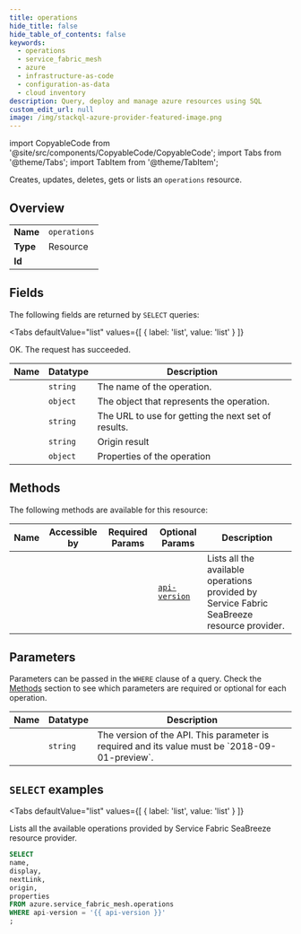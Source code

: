 ```yaml
--- 
title: operations
hide_title: false
hide_table_of_contents: false
keywords:
  - operations
  - service_fabric_mesh
  - azure
  - infrastructure-as-code
  - configuration-as-data
  - cloud inventory
description: Query, deploy and manage azure resources using SQL
custom_edit_url: null
image: /img/stackql-azure-provider-featured-image.png
---
```


import CopyableCode from '@site/src/components/CopyableCode/CopyableCode';
import Tabs from '@theme/Tabs';
import TabItem from '@theme/TabItem';

Creates, updates, deletes, gets or lists an <code>operations</code> resource.

## Overview
<table><tbody>
<tr><td><b>Name</b></td><td><code>operations</code></td></tr>
<tr><td><b>Type</b></td><td>Resource</td></tr>
<tr><td><b>Id</b></td><td><CopyableCode code="azure.service_fabric_mesh.operations" /></td></tr>
</tbody></table>

## Fields

The following fields are returned by `SELECT` queries:

<Tabs
    defaultValue="list"
    values={[
        { label: 'list', value: 'list' }
    ]}
>
<TabItem value="list">

OK. The request has succeeded.

<table>
<thead>
    <tr>
    <th>Name</th>
    <th>Datatype</th>
    <th>Description</th>
    </tr>
</thead>
<tbody>
<tr>
    <td><CopyableCode code="name" /></td>
    <td><code>string</code></td>
    <td>The name of the operation.</td>
</tr>
<tr>
    <td><CopyableCode code="display" /></td>
    <td><code>object</code></td>
    <td>The object that represents the operation.</td>
</tr>
<tr>
    <td><CopyableCode code="nextLink" /></td>
    <td><code>string</code></td>
    <td>The URL to use for getting the next set of results.</td>
</tr>
<tr>
    <td><CopyableCode code="origin" /></td>
    <td><code>string</code></td>
    <td>Origin result</td>
</tr>
<tr>
    <td><CopyableCode code="properties" /></td>
    <td><code>object</code></td>
    <td>Properties of the operation</td>
</tr>
</tbody>
</table>
</TabItem>
</Tabs>

## Methods

The following methods are available for this resource:

<table>
<thead>
    <tr>
    <th>Name</th>
    <th>Accessible by</th>
    <th>Required Params</th>
    <th>Optional Params</th>
    <th>Description</th>
    </tr>
</thead>
<tbody>
<tr>
    <td><a href="#list"><CopyableCode code="list" /></a></td>
    <td><CopyableCode code="select" /></td>
    <td></td>
    <td><a href="#parameter-api-version"><code>api-version</code></a></td>
    <td>Lists all the available operations provided by Service Fabric SeaBreeze resource provider.</td>
</tr>
</tbody>
</table>

## Parameters

Parameters can be passed in the `WHERE` clause of a query. Check the [Methods](#methods) section to see which parameters are required or optional for each operation.

<table>
<thead>
    <tr>
    <th>Name</th>
    <th>Datatype</th>
    <th>Description</th>
    </tr>
</thead>
<tbody>
<tr id="parameter-api-version">
    <td><CopyableCode code="api-version" /></td>
    <td><code>string</code></td>
    <td>The version of the API. This parameter is required and its value must be `2018-09-01-preview`.</td>
</tr>
</tbody>
</table>

## `SELECT` examples

<Tabs
    defaultValue="list"
    values={[
        { label: 'list', value: 'list' }
    ]}
>
<TabItem value="list">

Lists all the available operations provided by Service Fabric SeaBreeze resource provider.

```sql
SELECT
name,
display,
nextLink,
origin,
properties
FROM azure.service_fabric_mesh.operations
WHERE api-version = '{{ api-version }}'
;
```
</TabItem>
</Tabs>
